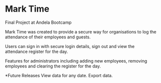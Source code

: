 # Mark Time
Final Project at Andela Bootcamp

Mark Time was created to provide a secure way for organisations to log the attendance of their employees and guests.


Users can sign in with secure login details, sign out and view the attendance register for the day.

Features for administrators including adding new employees, removing employees and clearing the register for the day.


*Future Releases
View data for any date.
Export data.
